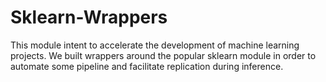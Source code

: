 # Sklearn-Wrappers

This module intent to accelerate the development of machine learning projects. We built wrappers around the popular sklearn module in order to automate some pipeline and facilitate replication during inference.

# 
